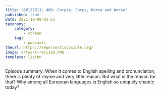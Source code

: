 ```yaml
---
title: "&#127911; 460- Corpse, Corps, Horse and Worse"
published: true
date: 2021-10-09-03-53
taxonomy:
    category:
        - stream
    tag:
        - podcasts
theurl: https://99percentinvisible.org/
image: artwork-resized.PNG
template: listen
---
```


Episode summary: When it comes to English spelling and pronunciation, there is plenty of rhyme and very little reason. But what is the reason for that? Why among all European languages is English so uniquely chaotic today?
